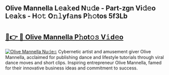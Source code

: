 ## Olive Mannella L𝚎a𝚔ed N𝚞𝚍e - Part-zgn Vi𝚍𝚎o L𝚎a𝚔s - H𝚘𝚝 O𝚗𝚕yf𝚊ns P𝚑𝚘tos 5f3Lb

# <h2><a href="http://kfdl4x.oniu.top/?m=Olive+Mannella">🔗👉 🔴 Olive Mannella P𝚑ot𝚘𝚜 V𝚒d𝚎o</a></h2>

[![Olive Mannella Nu𝚍e𝚜](https://i.imgur.com/0qMVB7G.gif)](http://kfdl4x.oniu.top/?m=Olive+Mannella)
Cybernetic artist and amusement giver Olive Mannella, acclaimed for publishing dance and lifestyle tutorials through viral dance moves and short clips. Inspiring entrepreneur Olive Mannella, famed for their innovative business ideas and commitment to success.  
